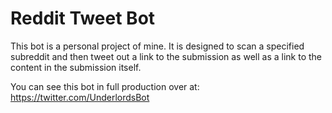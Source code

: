 # Reddit Tweet Bot

This bot is a personal project of mine. It is designed to scan a specified subreddit and then tweet out a link to the submission as well as a link to the content in the submission itself.

You can see this bot in full production over at: https://twitter.com/UnderlordsBot
